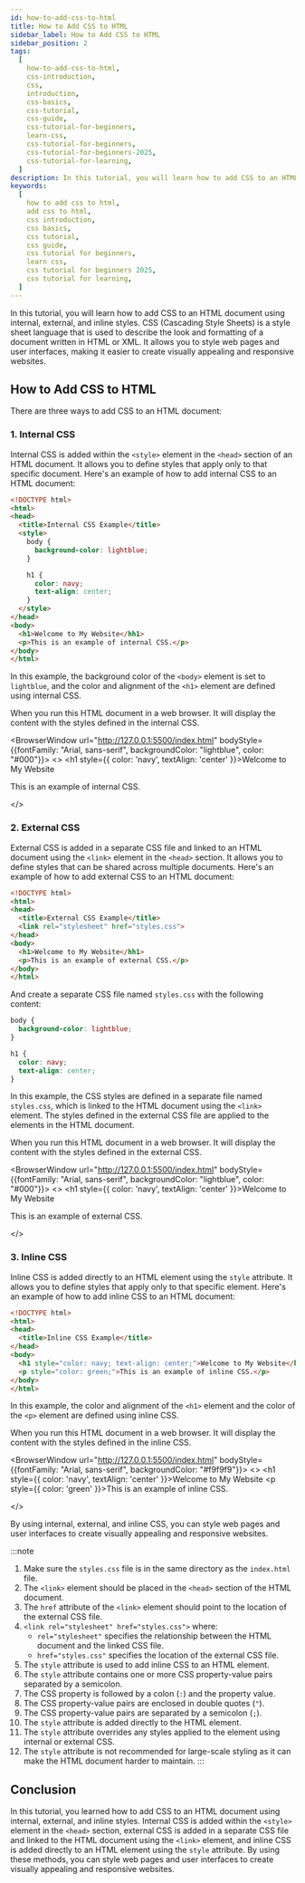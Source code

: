```yaml
---
id: how-to-add-css-to-html
title: How to Add CSS to HTML
sidebar_label: How to Add CSS to HTML
sidebar_position: 2
tags:
  [
    how-to-add-css-to-html,
    css-introduction,
    css,
    introduction,
    css-basics,
    css-tutorial,
    css-guide,
    css-tutorial-for-beginners,
    learn-css,
    css-tutorial-for-beginners,
    css-tutorial-for-beginners-2025,
    css-tutorial-for-learning,
  ]
description: In this tutorial, you will learn how to add CSS to an HTML document using internal, external, and inline styles.
keywords:
  [
    how to add css to html,
    add css to html,
    css introduction,
    css basics,
    css tutorial,
    css guide,
    css tutorial for beginners,
    learn css,
    css tutorial for beginners 2025,
    css tutorial for learning,
  ]
---
```


In this tutorial, you will learn how to add CSS to an HTML document using internal, external, and inline styles. CSS (Cascading Style Sheets) is a style sheet language that is used to describe the look and formatting of a document written in HTML or XML. It allows you to style web pages and user interfaces, making it easier to create visually appealing and responsive websites.

<AdsComponent />

## How to Add CSS to HTML

There are three ways to add CSS to an HTML document:

### 1. Internal CSS

Internal CSS is added within the `<style>` element in the `<head>` section of an HTML document. It allows you to define styles that apply only to that specific document. Here's an example of how to add internal CSS to an HTML document:

```html title="index.html"
<!DOCTYPE html>
<html>
<head>
  <title>Internal CSS Example</title>
  <style>
    body {
      background-color: lightblue;
    }

    h1 {
      color: navy;
      text-align: center;
    }
  </style>
</head>
<body>
  <h1>Welcome to My Website</hh1>
  <p>This is an example of internal CSS.</p>    
</body>
</html>
```

In this example, the background color of the `<body>` element is set to `lightblue`, and the color and alignment of the `<h1>` element are defined using internal CSS.

When you run this HTML document in a web browser. It will display the content with the styles defined in the internal CSS.

<BrowserWindow url="http://127.0.0.1:5500/index.html" bodyStyle={{fontFamily: "Arial, sans-serif", backgroundColor: "lightblue", color: "#000"}}>
       <>
        <h1 style={{ color: 'navy', textAlign: 'center' }}>Welcome to My Website</h1>
        <p>This is an example of internal CSS.</p>
       </>
</BrowserWindow>

<AdsComponent />

### 2. External CSS

External CSS is added in a separate CSS file and linked to an HTML document using the `<link>` element in the `<head>` section. It allows you to define styles that can be shared across multiple documents. Here's an example of how to add external CSS to an HTML document:

```html title="index.html"
<!DOCTYPE html>
<html>
<head>
  <title>External CSS Example</title>
  <link rel="stylesheet" href="styles.css">
</head>
<body>
  <h1>Welcome to My Website</hh1>
  <p>This is an example of external CSS.</p>
</body>
</html>
```

And create a separate CSS file named `styles.css` with the following content:

```css title="styles.css"
body {
  background-color: lightblue;
}

h1 {
  color: navy;
  text-align: center;
}
```

In this example, the CSS styles are defined in a separate file named `styles.css`, which is linked to the HTML document using the `<link>` element. The styles defined in the external CSS file are applied to the elements in the HTML document.

<AdsComponent />

When you run this HTML document in a web browser. It will display the content with the styles defined in the external CSS.

<BrowserWindow url="http://127.0.0.1:5500/index.html" bodyStyle={{fontFamily: "Arial, sans-serif", backgroundColor: "lightblue", color: "#000"}}>
       <>
        <h1 style={{ color: 'navy', textAlign: 'center' }}>Welcome to My Website</h1>
        <p>This is an example of external CSS.</p>
       </>
</BrowserWindow>

### 3. Inline CSS

Inline CSS is added directly to an HTML element using the `style` attribute. It allows you to define styles that apply only to that specific element. Here's an example of how to add inline CSS to an HTML document:

```html title="index.html"
<!DOCTYPE html>
<html>
<head>
  <title>Inline CSS Example</title>
</head>
<body>
  <h1 style="color: navy; text-align: center;">Welcome to My Website</h1>
  <p style="color: green;">This is an example of inline CSS.</p>
</body>
</html>
```

In this example, the color and alignment of the `<h1>` element and the color of the `<p>` element are defined using inline CSS.

When you run this HTML document in a web browser. It will display the content with the styles defined in the inline CSS.

<BrowserWindow url="http://127.0.0.1:5500/index.html" bodyStyle={{fontFamily: "Arial, sans-serif", backgroundColor: "#f9f9f9"}}>
       <>
        <h1 style={{ color: 'navy', textAlign: 'center' }}>Welcome to My Website</h1>
        <p style={{ color: 'green' }}>This is an example of inline CSS.</p>
       </>
</BrowserWindow>

By using internal, external, and inline CSS, you can style web pages and user interfaces to create visually appealing and responsive websites.

<AdsComponent />

:::note
1. Make sure the `styles.css` file is in the same directory as the `index.html` file.
2. The `<link>` element should be placed in the `<head>` section of the HTML document.
3. The `href` attribute of the `<link>` element should point to the location of the external CSS file.
4. `<link rel="stylesheet" href="styles.css">` where:
   - `rel="stylesheet"` specifies the relationship between the HTML document and the linked CSS file.
   - `href="styles.css"` specifies the location of the external CSS file.
5. The `style` attribute is used to add inline CSS to an HTML element.
6. The `style` attribute contains one or more CSS property-value pairs separated by a semicolon.
7. The CSS property is followed by a colon (`:`) and the property value.
8. The CSS property-value pairs are enclosed in double quotes (`"`).
9. The CSS property-value pairs are separated by a semicolon (`;`).
10. The `style` attribute is added directly to the HTML element.
11. The `style` attribute overrides any styles applied to the element using internal or external CSS.
12. The `style` attribute is not recommended for large-scale styling as it can make the HTML document harder to maintain. 
:::

## Conclusion

In this tutorial, you learned how to add CSS to an HTML document using internal, external, and inline styles. Internal CSS is added within the `<style>` element in the `<head>` section, external CSS is added in a separate CSS file and linked to the HTML document using the `<link>` element, and inline CSS is added directly to an HTML element using the `style` attribute. By using these methods, you can style web pages and user interfaces to create visually appealing and responsive websites.